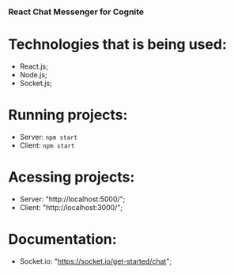 ### React Chat Messenger for Cognite
 
# Technologies that is being used:
- React.js;
- Node.js;
- Socket.js;

# Running projects:
- Server: `npm start`
- Client: `npm start`

# Acessing projects:
- Server: "http://localhost:5000/";
- Client: "http://localhost:3000/";

# Documentation:
- Socket.io: "https://socket.io/get-started/chat";